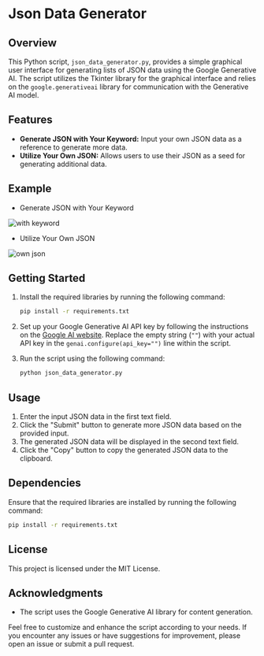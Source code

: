 # Json Data Generator

## Overview

This Python script, `json_data_generator.py`, provides a simple graphical user interface for generating lists of JSON data using the Google Generative AI. The script utilizes the Tkinter library for the graphical interface and relies on the `google.generativeai` library for communication with the Generative AI model.

## Features
- **Generate JSON with Your Keyword:** Input your own JSON data as a reference to generate more data.
- **Utilize Your Own JSON:** Allows users to use their JSON as a seed for generating additional data.

## Example
- Generate JSON with Your Keyword

![with keyword](https://github.com/Mini-Mark/json-data-generator-with-ai/blob/main/example_images/keyword.png?raw=true)

- Utilize Your Own JSON

![own json](https://github.com/Mini-Mark/json-data-generator-with-ai/blob/main/example_images/json.png?raw=true)

## Getting Started

1. Install the required libraries by running the following command:

    ```bash
    pip install -r requirements.txt
    ```

2. Set up your Google Generative AI API key by following the instructions on the [Google AI website](https://ai.google.dev/tutorials/setup). Replace the empty string (`""`) with your actual API key in the `genai.configure(api_key="")` line within the script.

3. Run the script using the following command:

    ```bash
    python json_data_generator.py
    ```

## Usage

1. Enter the input JSON data in the first text field.
2. Click the "Submit" button to generate more JSON data based on the provided input.
3. The generated JSON data will be displayed in the second text field.
4. Click the "Copy" button to copy the generated JSON data to the clipboard.

## Dependencies

Ensure that the required libraries are installed by running the following command:

```bash
pip install -r requirements.txt
```

## License
This project is licensed under the MIT License.

## Acknowledgments
- The script uses the Google Generative AI library for content generation.

Feel free to customize and enhance the script according to your needs. If you encounter any issues or have suggestions for improvement, please open an issue or submit a pull request.
